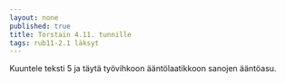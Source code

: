 ```yaml
---
layout: none
published: true
title: Torstain 4.11. tunnille
tags: rub11-2.1 läksyt
---
```

Kuuntele teksti 5 ja täytä työvihkoon ääntölaatikkoon sanojen ääntöasu.
